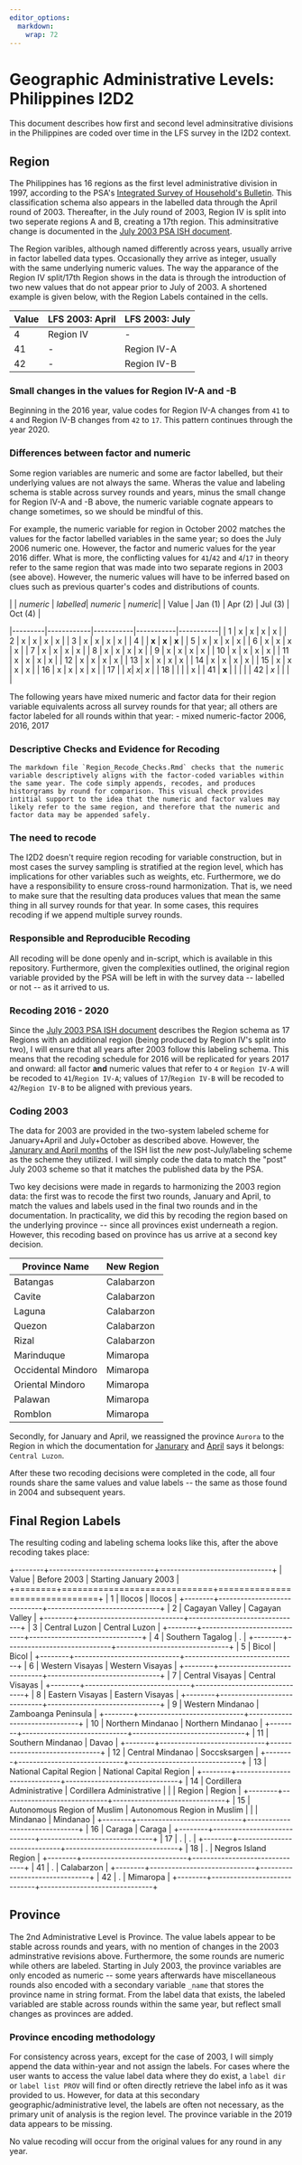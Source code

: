 ```yaml
---
editor_options: 
  markdown: 
    wrap: 72
---
```


# Geographic Administrative Levels: Philippines I2D2

This document describes how first and second level adminsitrative
divisions in the Philippines are coded over time in the LFS survey in
the I2D2 context.

## Region

The Philippines has 16 regions as the first level administrative
division in 1997, according to the PSA's [Integrated Survey of
Household's
Bulletin](https://psa.gov.ph/sites/default/files/ISHB_series%20no.%2089_Labor%20Force_January%201997.pdf).
This classification schema also appears in the labelled data through the
April round of 2003. Thereafter, in the July round of 2003, Region IV is
split into two seperate regions A and B, creating a 17th region. This
adminsitrative change is documented in the [July 2003 PSA ISH
document](https://psa.gov.ph/sites/default/files/ISHB_series%20no.%20117_Labor%20Force_July%202003%20.pdf).

The Region varibles, although named differently across years, usually
arrive in factor labelled data types. Occasionally they arrive as
integer, usually with the same underlying numeric values. The way the
apparance of the Region IV split/17th Region shows in the data is
through the introduction of two new values that do not appear prior to
July of 2003. A shortened example is given below, with the Region Labels
contained in the cells.

| Value | LFS 2003: April | LFS 2003: July |
|-------|-----------------|----------------|
| 4     | Region IV       | \-             |
| 41    | \-              | Region IV-A    |
| 42    | \-              | Region IV-B    |

### Small changes in the values for Region IV-A and -B

Beginning in the 2016 year, value codes for Region IV-A changes from
`41` to `4` and Region IV-B changes from `42` to `17`. This pattern
continues through the year 2020.

### Differences between factor and numeric

Some region variables are numeric and some are factor labelled, but
their underlying values are not always the same. Wheras the value and
labeling schema is stable across survey rounds and years, minus the
small change for Region IV-A and -B above, the numeric variable cognate
appears to change sometimes, so we should be mindful of this.

For example, the numeric variable for region in October 2002 matches the
values for the factor labelled variables in the same year; so does the
July 2006 numeric one. However, the factor and numeric values for the
year 2016 differ. What is more, the conflicting values for `41`/`42` and
`4`/`17` in theory refer to the same region that was made into two
separate regions in 2003 (see above). However, the numeric values will
have to be inferred based on clues such as previous quarter's codes and
distributions of counts.

|          \| *numeric* \| *labelled*\| *numeric* \| *numeric*\|
| Value \| Jan (1) \| Apr (2) \| Jul (3) \| Oct (4) \|

\|---------\|------------\|-----------\|-----------\|-----------\| \| 1
\| x \| x \| x \| x \| \| 2 \| x \| x \| x \| x \| \| 3 \| x \| x \| x
\| x \| \| 4 \| \| **x** \| **x** \| **x** \| \| 5 \| x \| x \| x \| x
\| \| 6 \| x \| x \| x \| x \| \| 7 \| x \| x \| x \| x \| \| 8 \| x \|
x \| x \| x \| \| 9 \| x \| x \| x \| x \| \| 10 \| x \| x \| x \| x \|
\| 11 \| x \| x \| x \| x \| \| 12 \| x \| x \| x \| x \| \| 13 \| x \|
x \| x \| x \| \| 14 \| x \| x \| x \| x \| \| 15 \| x \| x \| x \| x \|
\| 16 \| x \| x \| x \| x \| \| 17 \| \| *x*\| *x*\| *x* \| \| 18 \| \|
\| \| x \| \| 41 \| **x** \| \| \| \| \| 42 \| *x* \| \| \| \|

The following years have mixed numeric and factor data for their region
variable equivalents across all survey rounds for that year; all others
are factor labeled for all rounds within that year: - mixed
numeric-factor 2006, 2016, 2017

### Descriptive Checks and Evidence for Recoding

    The markdown file `Region_Recode_Checks.Rmd` checks that the numeric variable descriptively aligns with the factor-coded variables within the same year. The code simply appends, recodes, and produces historgrams by round for comparison. This visual check provides intitial support to the idea that the numeric and factor values may likely refer to the same region, and therefore that the numeric and factor data may be appended safely.

### The need to recode

The I2D2 doesn't require region recoding for variable construction, but
in most cases the survey sampling is stratified at the region level,
which has implications for other variables such as weights, etc.
Furthermore, we do have a responsibility to ensure cross-round
harmonization. That is, we need to make sure that the resulting data
produces values that mean the same thing in all survey rounds for that
year. In some cases, this requires recoding if we append multiple survey
rounds.

### Responsible and Reproducible Recoding

All recoding will be done openly and in-script, which is available in
this repository. Furthermore, given the complexities outlined, the
original region variable provided by the PSA will be left in with the
survey data -- labelled or not -- as it arrived to us.

### Recoding 2016 - 2020

Since the [July 2003 PSA ISH
document](https://psa.gov.ph/sites/default/files/ISHB_series%20no.%20117_Labor%20Force_July%202003%20.pdf)
describes the Region schema as 17 Regions with an additional region
(being produced by Region IV's split into two), I will ensure that all
years after 2003 follow this labeling schema. This means that the
recoding schedule for 2016 will be replicated for years 2017 and onward:
all factor **and** numeric values that refer to `4` or `Region IV-A`
will be recoded to `41`/`Region IV-A`; values of `17`/`Region IV-B` will
be recoded to `42`/`Region IV-B` to be aligned with previous years.

### Coding 2003

The data for 2003 are provided in the two-system labeled scheme for
January+April and July+October as described above. However, the
[Janurary and April
months](https://psa.gov.ph/node/33231/33231/33231/33231/33231?combine=2003)
of the ISH list the *new* post-July/labeling scheme as the scheme they
utilized. I will simply code the data to match the "post" July 2003
scheme so that it matches the published data by the PSA.

Two key decisions were made in regards to harmonizing the 2003 region
data: the first was to recode the first two rounds, January and April,
to match the values and labels used in the final two rounds and in the
documentation. In practicality, we did this by recoding the region based
on the underlying province -- since all provinces exist underneath a
region. However, this recoding based on province has us arrive at a
second key decision.

| Province Name      | New Region |
|--------------------|------------|
| Batangas           | Calabarzon |
| Cavite             | Calabarzon |
| Laguna             | Calabarzon |
| Quezon             | Calabarzon |
| Rizal              | Calabarzon |
| Marinduque         | Mimaropa   |
| Occidental Mindoro | Mimaropa   |
| Oriental Mindoro   | Mimaropa   |
| Palawan            | Mimaropa   |
| Romblon            | Mimaropa   |

Secondly, for January and April, we reassigned the province `Aurora` to
the Region in which the documentation for
[Janurary](https://psa.gov.ph/sites/default/files/ISHB_series%20no.115_Labor%20Force_Jan.%202003.pdf)
and
[April](https://psa.gov.ph/sites/default/files/ISHB_series%20no.%20116_Labor%20Force_April%202003%20.pdf)
says it belongs: `Central Luzon`.

After these two recoding decisions were completed in the code, all four
rounds share the same values and value labels -- the same as those found
in 2004 and subsequent years.

## Final Region Labels

The resulting coding and labeling schema looks like this, after the
above recoding takes place:

+--------+-----------------------------+-------------------------------+
| Value  | Before 2003                 | Starting January 2003         |
+========+=============================+===============================+
| 1      | Ilocos                      | Ilocos                        |
+--------+-----------------------------+-------------------------------+
| 2      | Cagayan Valley              | Cagayan Valley                |
+--------+-----------------------------+-------------------------------+
| 3      | Central Luzon               | Central Luzon                 |
+--------+-----------------------------+-------------------------------+
| 4      | Southern Tagalog            | .                             |
+--------+-----------------------------+-------------------------------+
| 5      | Bicol                       | Bicol                         |
+--------+-----------------------------+-------------------------------+
| 6      | Western Visayas             | Western Visayas               |
+--------+-----------------------------+-------------------------------+
| 7      | Central Visayas             | Central Visayas               |
+--------+-----------------------------+-------------------------------+
| 8      | Eastern Visayas             | Eastern Visayas               |
+--------+-----------------------------+-------------------------------+
| 9      | Western Mindanao            | Zamboanga Peninsula           |
+--------+-----------------------------+-------------------------------+
| 10     | Northern Mindanao           | Northern Mindanao             |
+--------+-----------------------------+-------------------------------+
| 11     | Southern Mindanao           | Davao                         |
+--------+-----------------------------+-------------------------------+
| 12     | Central Mindanao            | Soccsksargen                  |
+--------+-----------------------------+-------------------------------+
| 13     | National Capital Region     | National Capital Region       |
+--------+-----------------------------+-------------------------------+
| 14     | Cordillera Administrative   | Cordillera Administrative     |
|        | Region                      | Region                        |
+--------+-----------------------------+-------------------------------+
| 15     | Autonomous Region of Muslim | Autonomous Region in Muslim   |
|        | Mindanao                    | Mindanao                      |
+--------+-----------------------------+-------------------------------+
| 16     | Caraga                      | Caraga                        |
+--------+-----------------------------+-------------------------------+
| 17     | .                           | .                             |
+--------+-----------------------------+-------------------------------+
| 18     | .                           | Negros Island Region          |
+--------+-----------------------------+-------------------------------+
| 41     | .                           | Calabarzon                    |
+--------+-----------------------------+-------------------------------+
| 42     | .                           | Mimaropa                      |
+--------+-----------------------------+-------------------------------+

## Province

The 2nd Administrative Level is Province. The value labels appear to be
stable across rounds and years, with no mention of changes in the 2003
adminstrative revisions above. Furthermore, the some rounds are numeric
while others are labeled. Starting in July 2003, the province variables
are only encoded as numeric -- some years afterwards have miscellaneous
rounds also encoded with a secondary variable `_name` that stores the
province name in string format. From the label data that exists, the
labeled variabled are stable across rounds within the same year, but
reflect small changes as provinces are added.

### Province encoding methodology

For consistency across years, except for the case of 2003, I will simply
append the data within-year and not assign the labels. For cases where
the user wants to access the value label data where they do exist, a
`label dir` or `label list PROV` will find or often directly retrieve
the label info as it was provided to us. However, for data at this
secondary geographic/administrative level, the labels are often not
necessary, as the primary unit of analysis is the region level. The
province variable in the 2019 data appears to be missing.

No value recoding will occur from the original values for any round in
any year.
